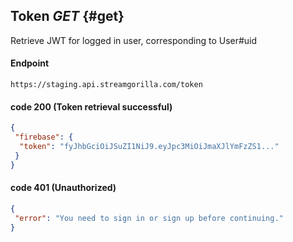 ## Token *GET* {#get}


Retrieve JWT for logged in user, corresponding to User#uid

#### Endpoint
```console
https://staging.api.streamgorilla.com/token
```

#### code 200 (Token retrieval successful)

```json
{
 "firebase": {
  "token": "fyJhbGciOiJSuZI1NiJ9.eyJpc3MiOiJmaXJlYmFzZS1..."
 }
}
```

#### code 401 (Unauthorized)

```json
{
 "error": "You need to sign in or sign up before continuing."
}
```
